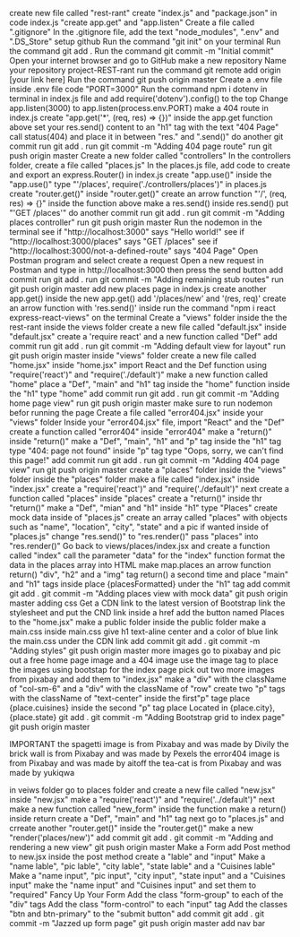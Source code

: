create new file called "rest-rant"
create "index.js" and "package.json"
in code index.js "create app.get" and "app.listen"
Create a file called ".gitignore"
In the .gitignore file, add the text "node_modules", ".env" and ".DS_Store"
setup github
Run the command "git init" on your terminal
Run the command git add .
Run the command git commit -m "Initial commit"
Open your internet browser and go to GitHub
make a new repository
Name your repository project-REST-rant
run the command git remote add origin [your link here]
Run the command git push origin master
Create a .env file
inside .env file code "PORT=3000"
Run the command npm i dotenv in terminal
in index.js file and add require('dotenv').config() to the top
Change app.listen(3000) to app.listen(process.env.PORT)
make a 404 route
in index.js create "app.get('\*', (req, res) => {})"
inside the app.get function above set your res.send() content to an "h1" tag with the text "404 Page"
call status(404) and place it in between "res." and ".send()"
do another git commit
run git add .
run git commit -m "Adding 404 page route"
run git push origin master
Create a new folder called "controllers"
In the controllers folder, create a file called "places.js"
In the places.js file, add code to create and export an express.Router()
in index.js create "app.use()"
inside the "app.use()" type "'/places', require('./controllers/places')"
in places.js create "router.get()"
inside "router.get()" create an arrow function "'/', (req, res) => {}"
inside the function above make a res.send()
inside res.send() put "'GET /places'"
do another commit
run git add .
run git commit -m "Adding places controller"
run git push origin master
Run the nodemon in the terminal
see if "http://localhost:3000" says "Hello world!"
see if "http://localhost:3000/places" says "GET /places"
see if "http://localhost:3000/not-a-defined-route" says "404 Page"
Open Postman program and select create a request
Open a new request in Postman and type in http://localhost:3000
then press the send button
add commit
run git add .
run git commit -m "Adding remaining stub routes"
run git push origin master
add new places page
in index.js create another app.get()
inside the new app.get() add '/places/new' and '(res, req)'
create an arrow function with 'res.send()' inside
run the command "npm i react express-react-views" on the terminal
Create a "views" folder inside the the rest-rant
inside the views folder create a new file called "default.jsx"
inside "default.jsx" create a 'require react' and a new function called "Def"
add commit
run git add .
run git commit -m "Adding default view for layout"
run git push origin master
inside "views" folder create a new file called "home.jsx"
inside "home.jsx" import React and the Def function using "require('react')" and "require('./default')"
make a new function called "home"
place a "Def", "main" and "h1" tag inside the "home" function
inside the "h1" type "home"
add commit
run git add .
run git commit -m "Adding home page view"
run git push origin master
make sure to run nodemon befor running the page
Create a file called "error404.jsx" inside your "views" folder
Inside your "error404.jsx" file, import "React" and the "Def"
create a function called "error404"
inside "error404" make a "return()"
inside "return()" make a "Def", "main", "h1" and "p" tag
inside the "h1" tag type "404: page not found"
inside "p" tag type "Oops, sorry, we can't find this page!"
add commit
run git add .
run git commit -m "Adding 404 page view"
run git push origin master
create a "places" folder inside the "views" folder
inside the "places" folder make a file called "index.jsx"
inside "index.jsx" create a "require('react')" and "require('./default')"
next create a function called "places"
inside "places" create a "return()"
inside thr "return()" make a "Def", "mian" and "h1"
inside "h1" type "Places"
create mock data
inside of "places.js" create an array called "places" with objects such as "name", "location", "city", "state" and a pic if wanted
inside of "places.js" change "res.send()" to "res.render()"
pass "places" into "res.render()"
Go back to views/places/index.jsx and create a function called "index"
call the parameter "data" for the "index" function
format the data in the places array into HTML
make map.places an arrow function
return() "div", "h2" and a "img" tag
return() a second time and place "main" and "h1" tags inside
place {placesFormatted} under the "h1" tag
add commit
git add .
git commit -m "Adding places view with mock data"
git push origin master
adding css
Get a CDN link to the latest version of Bootstrap
link the stylesheet and put the CND link inside a href
add the button named Places to the "home.jsx"
make a public folder
inside the public folder make a main.css
inside main.css give h1 text-aline center and a color of blue
link the main.css under the CDN link
add commit
git add .
git commit -m "Adding styles"
git push origin master
more images go to pixabay and pic out a free home page image and a 404 image
use the image tag to place the images
using bootstap for the index page
pick out two more images from pixabay and add them to "index.jsx"
make a "div" with the className of "col-sm-6"
and a "div" with the className of "row"
create two "p" tags with the className of "text-center"
inside the first"p" tage place {place.cuisines}
inside the second "p" tag place Located in {place.city}, {place.state}
git add .
git commit -m "Adding Bootstrap grid to index page"
git push origin master

IMPORTANT
the spagetti image is from Pixabay and was made by Divily
the brick wall is from Pixabay and was made by Pexels
the error404 image is from Pixabay and was made by aitoff
the tea-cat is from Pixabay and was made by yukiqwa

in veiws folder go to places folder and create a new file called "new.jsx"
inside "new.jsx" make a "require('react')" and "require('../default')"
next make a new function called "new_form"
inside the function make a return()
inside return create a "Def", "main" and "h1" tag
next go to "places.js" and crreate another "router.get()"
inside the "router.get()" make a new "render('places/new')"
add commit
git add .
git commit -m "Adding and rendering a new view"
git push origin master
Make a Form
add Post method to new.jsx
inside the post method create a "lable" and "input"
Make a "name lable", "pic lable", "city lable", "state lable" and a "Cuisines lable"
Make a "name input", "pic input", "city input", "state input" and a "Cuisines input"
make the "name input" and "Cuisines input" and set them to "required"
Fancy Up Your Form
Add the class "form-group" to each of the "div" tags
Add the class "form-control" to each "input" tag
Add the classes "btn and btn-primary" to the "submit button"
add commit
git add .
git commit -m "Jazzed up form page"
git push origin master
add nav bar

